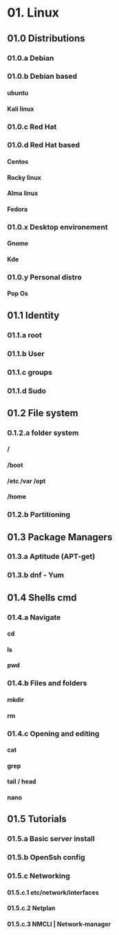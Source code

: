 # 01. Linux

## 01.0 Distributions
### 01.0.a Debian
### 01.0.b Debian based
#### ubuntu
#### Kali linux

### 01.0.c Red Hat
### 01.0.d Red Hat based
#### Centos
#### Rocky linux
#### Alma linux
#### Fedora
### 01.0.x Desktop environement
#### Gnome
#### Kde
#### 
### 01.0.y Personal distro
#### Pop Os

## 01.1 Identity
### 01.1.a root
### 01.1.b User
### 01.1.c groups
### 01.1.d Sudo
## 01.2 File system
### 0.1.2.a folder system
#### /
####  /boot
#### /etc /var /opt
#### /home
### 01.2.b Partitioning



## 01.3 Package Managers
### 01.3.a Aptitude (APT-get)
### 01.3.b dnf - Yum

## 01.4 Shells cmd
### 01.4.a Navigate
#### cd
#### ls
#### pwd

### 01.4.b Files and folders
#### mkdir
#### rm

### 01.4.c Opening and editing
#### cat
#### grep
#### tail / head
#### nano


## 01.5 Tutorials

### 01.5.a Basic server install
### 01.5.b OpenSsh config
### 01.5.c Networking
#### 01.5.c.1 etc/network/interfaces

#### 01.5.c.2 Netplan

#### 01.5.c.3 NMCLI | Network-manager

